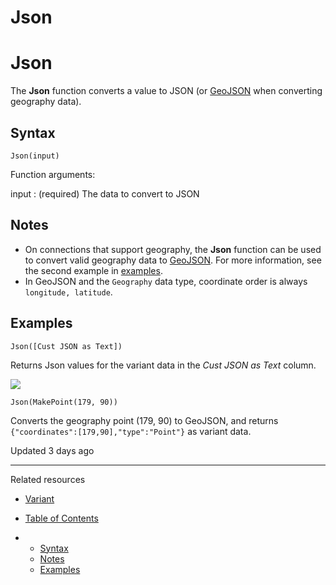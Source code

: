 # Json

# Json

The **Json** function converts a value to JSON (or [GeoJSON](https://en.wikipedia.org/wiki/GeoJSON) when converting geography data).

## Syntax

```
Json(input)
```

Function arguments:

input
:   (required) The data to convert to JSON

## Notes

* On connections that support geography, the **Json** function can be used to convert valid geography data to [GeoJSON](https://en.wikipedia.org/wiki/GeoJSON). For more information, see the second example in [examples](#examples).
* In GeoJSON and the `Geography` data type, coordinate order is always `longitude, latitude`.

## Examples

```
Json([Cust JSON as Text])
```

Returns Json values for the variant data in the *Cust JSON as Text* column.

![](https://files.readme.io/38dc49e-99.png)

```
Json(MakePoint(179, 90))
```

Converts the geography point (179, 90) to GeoJSON, and returns `{"coordinates":[179,90],"type":"Point"}` as variant data.

Updated 3 days ago

---

Related resources

* [Variant](/docs/variant)

* [Table of Contents](#)
* + [Syntax](#syntax)
  + [Notes](#notes)
  + [Examples](#examples)
